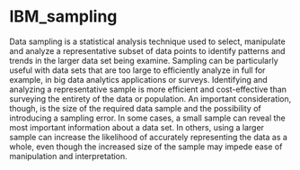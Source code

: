 # IBM_sampling

Data sampling is a statistical analysis technique used to select, manipulate and analyze a representative subset of data points to identify patterns and trends in the larger data set being examine. Sampling can be particularly useful with data sets that are too large to efficiently analyze in full for example, in big data analytics applications or surveys. Identifying and analyzing a representative sample is more efficient and cost-effective than surveying the entirety of the data or population.
An important consideration, though, is the size of the required data sample and the possibility of introducing a sampling error. In some cases, a small sample can reveal the most important information about a data set. In others, using a larger sample can increase the likelihood of accurately representing the data as a whole, even though the increased size of the sample may impede ease of manipulation and interpretation.
